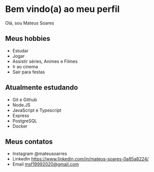 # Bem vindo(a) ao meu perfil

Olá, sou Mateus Soares

## Meus hobbies

- Estudar
- Jogar 
- Assistir séries, Animes e Filmes
- Ir ao cinema
- Sair para festas

## Atualmente estudando

- Git e Github
- Node.JS
- JavaScript e Typescript
- Express
- PostgreSQL
- Docker

## Meus contatos

- Instagram @mateusoarres
- LinkedIn https://www.linkedin.com/in/mateus-soares-0a85a8224/
- Email msf19992020@gmail.com
